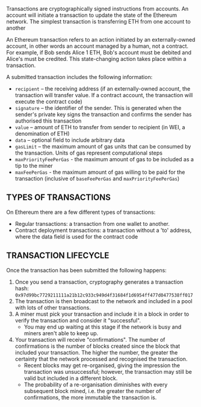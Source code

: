 
Transactions are cryptographically signed instructions from accounts. An account will initiate a transaction to update the state of the Ethereum network. The simplest transaction is transferring ETH from one account to another

An Ethereum transaction refers to an action initiated by an externally-owned account, in other words an account managed by a human, not a contract. For example, if Bob sends Alice 1 ETH, Bob's account must be debited and Alice's must be credited. This state-changing action takes place within a transaction.

A submitted transaction includes the following information:

-   `recipient`  – the receiving address (if an externally-owned account, the transaction will transfer value. If a contract account, the transaction will execute the contract code)
-   `signature`  – the identifier of the sender. This is generated when the sender's private key signs the transaction and confirms the sender has authorised this transaction
-   `value`  – amount of ETH to transfer from sender to recipient (in WEI, a denomination of ETH)
-   `data`  – optional field to include arbitrary data
-   `gasLimit`  – the maximum amount of gas units that can be consumed by the transaction. Units of gas represent computational steps
-   `maxPriorityFeePerGas`  - the maximum amount of gas to be included as a tip to the miner
-   `maxFeePerGas`  - the maximum amount of gas willing to be paid for the transaction (inclusive of  `baseFeePerGas`  and  `maxPriorityFeePerGas`)

## TYPES OF TRANSACTIONS

On Ethereum there are a few different types of transactions:

-   Regular transactions: a transaction from one wallet to another.
-   Contract deployment transactions: a transaction without a 'to' address, where the data field is used for the contract code


## TRANSACTION LIFECYCLE

Once the transaction has been submitted the following happens:

1.  Once you send a transaction, cryptography generates a transaction hash:  `0x97d99bc7729211111a21b12c933c949d4f31684f1d6954ff477d0477538ff017`
2.  The transaction is then broadcast to the network and included in a pool with lots of other transactions.
3.  A miner must pick your transaction and include it in a block in order to verify the transaction and consider it "successful".
    -   You may end up waiting at this stage if the network is busy and miners aren't able to keep up.
4.  Your transaction will receive "confirmations". The number of confirmations is the number of blocks created since the block that included your transaction. The higher the number, the greater the certainty that the network processed and recognised the transaction.
    -   Recent blocks may get re-organised, giving the impression the transaction was unsuccessful; however, the transaction may still be valid but included in a different block.
    -   The probability of a re-organisation diminishes with every subsequent block mined, i.e. the greater the number of confirmations, the more immutable the transaction is.

